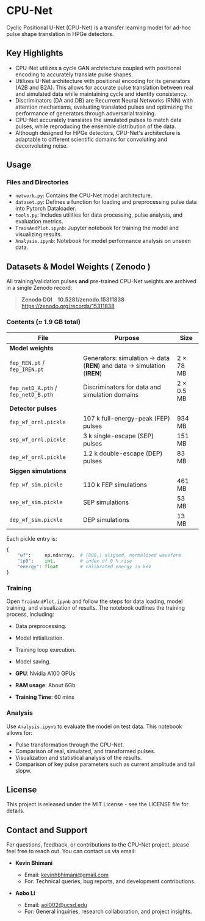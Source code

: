 # CPU-Net

Cyclic Positional U-Net (CPU-Net) is a transfer learning model for ad-hoc pulse shape translation in HPGe detectors.

## Key Highlights
- CPU-Net utilizes a cycle GAN architecture coupled with positional encoding to accurately translate pulse shapes. 
- Utilizes U-Net architecture with positional encoding for its generators (A2B and B2A). This allows for accurate pulse translation between real and simulated data while maintaining cycle and identity consistency.
- Discriminators (DA and DB) are Recurrent Neural Networks (RNN) with attention mechanisms, evaluating translated pulses and optimizing the performance of generators through adversarial training.
- CPU-Net accurately translates the simulated pulses to match data pulses, while reproducing the ensemble distribution of the data.
- Although designed for HPGe detectors, CPU-Net's architecture is adaptable to different scientific domains for convoluting and deconvoluting noise.


## Usage

### Files and Directories

- `network.py`: Contains the CPU-Net model architecture.
- `dataset.py`: Defines a function for loading and preprocessing pulse data into Pytorch Dataloader.
- `tools.py`: Includes utilities for data processing, pulse analysis, and evaluation metrics.
- `TrainAndPlot.ipynb`: Jupyter notebook for training the model and visualizing results.
- `Analysis.ipynb`: Notebook for model performance analysis on unseen data.

## Datasets & Model Weights ( Zenodo )

All training/validation pulses **and** pre-trained CPU-Net weights are archived in a single Zenodo record:

> **Zenodo DOI** **10.5281/zenodo.15311838**  
> <https://zenodo.org/records/15311838>

### Contents   (≈ 1.9 GB total)
| File | Purpose | Size |
|------|---------|------|
| **Model weights** |  |
| `fep_REN.pt` / `fep_IREN.pt` | Generators: simulation → data (**REN**) and data → simulation (**IREN**) | 2 × 78 MB |
| `fep_netD_A.pth` / `fep_netD_B.pth` | Discriminators for data and simulation domains | 2 × 0.5 MB |
| **Detector pulses** |  |
| `fep_wf_ornl.pickle` | 107 k full-energy-peak (FEP) pulses | 934 MB |
| `sep_wf_ornl.pickle` | 3 k single-escape (SEP) pulses | 151 MB |
| `dep_wf_ornl.pickle` | 1.2 k double-escape (DEP) pulses | 83 MB |
| **Siggen simulations** |  |
| `fep_wf_sim.pickle` | 110 k FEP simulations | 461 MB |
| `sep_wf_sim.pickle` | SEP simulations | 53 MB |
| `dep_wf_sim.pickle` | DEP simulations | 13 MB |

Each pickle entry is:

```python
{
    "wf":     np.ndarray,  # (800,) aligned, normalised waveform
    "tp0":    int,         # index of 0 % rise
    "energy": float        # calibrated energy in keV
}

```

### Training

Open `TrainAndPlot.ipynb` and follow the steps for data loading, model training, and visualization of results. The notebook outlines the training process, including:

- Data preprocessing.
- Model initialization.
- Training loop execution.
- Model saving.

- **GPU**: Nvidia A100 GPUs
- **RAM usage**: About 6Gb
- **Training Time**: 60 mins
### Analysis

Use `Analysis.ipynb` to evaluate the model on test data. This notebook allows for:

- Pulse transformation through the CPU-Net.
- Comparison of real, simulated, and transformed pulses.
- Visualization and statistical analysis of the results.
- Comparison of key pulse parameters such as current amplitude and tail slopw.

## License

This project is released under the MIT License - see the LICENSE file for details.

## Contact and Support

For questions, feedback, or contributions to the CPU-Net project, please feel free to reach out. You can contact us via email:

- **Kevin Bhimani**
  - Email: [kevinhbhimani@gmail.com](mailto:kevinhbhimani@gmail.com)
  - For: Technical queries, bug reports, and development contributions.

- **Aobo Li**
  - Email: [aol002@ucsd.edu](mailto:aol002@ucsd.edu)
  - For: General inquiries, research collaboration, and project insights.

